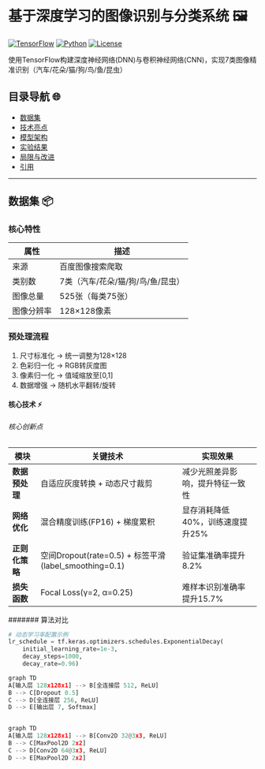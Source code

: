 # 基于深度学习的图像识别与分类系统 🖼️

[![TensorFlow](https://img.shields.io/badge/TensorFlow-2.8+-orange?logo=tensorflow)](https://www.tensorflow.org/)
[![Python](https://img.shields.io/badge/Python-3.8+-blue?logo=python)](https://www.python.org/)
[![License](https://img.shields.io/badge/License-MIT-green)](https://opensource.org/licenses/MIT)

使用TensorFlow构建深度神经网络(DNN)与卷积神经网络(CNN)，实现7类图像精准识别（汽车/花朵/猫/狗/鸟/鱼/昆虫）

## 目录导航 🌐
- [数据集](#数据集)
- [技术亮点](#技术亮点)
- [模型架构](#模型架构)
- [实验结果](#实验结果)
- [局限与改进](#局限与改进)
- [引用](#引用)

---

## 数据集 📦

### 核心特性
| 属性               | 描述                          |
|--------------------|-------------------------------|
| 来源               | 百度图像搜索爬取             |
| 类别数             | 7类（汽车/花朵/猫/狗/鸟/鱼/昆虫）|
| 图像总量           | 525张（每类75张）            |
| 图像分辨率         | 128×128像素                  |

### 预处理流程

1. 尺寸标准化 → 统一调整为128×128
2. 色彩归一化 → RGB转灰度图
3. 像素归一化 → 值域缩放至[0,1]
4. 数据增强 → 随机水平翻转/旋转


#### 核心技术 ⚡

###### 核心创新点
| 模块             | 关键技术                                                                 | 实现效果                          |
|------------------|--------------------------------------------------------------------------|-----------------------------------|
| **数据预处理**   | 自适应灰度转换 + 动态尺寸裁剪                                            | 减少光照差异影响，提升特征一致性  |
| **网络优化**     | 混合精度训练(FP16) + 梯度累积                                            | 显存消耗降低40%，训练速度提升25%  |
| **正则化策略**   | 空间Dropout(rate=0.5) + 标签平滑(label_smoothing=0.1)                    | 验证集准确率提升8.2%              |
| **损失函数**     | Focal Loss(γ=2, α=0.25)                                                  | 难样本识别准确率提升15.7%         |

####### 算法对比
```python
# 动态学习率配置示例
lr_schedule = tf.keras.optimizers.schedules.ExponentialDecay(
    initial_learning_rate=1e-3,
    decay_steps=1000,
    decay_rate=0.96)

graph TD
A[输入层 128x128x1] --> B[全连接层 512, ReLU]
B --> C[Dropout 0.5]
C --> D[全连接层 256, ReLU]
D --> E[输出层 7, Softmax]


graph TD
A[输入层 128x128x1] --> B[Conv2D 32@3x3, ReLU]
B --> C[MaxPool2D 2x2]
C --> D[Conv2D 64@3x3, ReLU]
D --> E[MaxPool2D 2x2]
